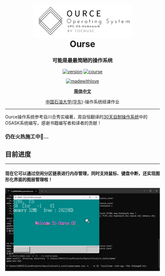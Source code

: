 <div align="center">

<img src="docs/img/logo.png" style="margin-bottom: 0; height: 64%; width: 64%;">

<h1 style="margin-top: 0"> Ourse </h1>

### 可能是最最简陋的操作系统

[![version](https://img.shields.io/badge/Version-0.0.1-blue)](https://github.com/TochusC/ai-assistant-teaching-website)
[![course](https://img.shields.io/badge/UPC-OperatingSystem-blue)](https://github.com/TochusC/ai-assistant-teaching-website)

[![madewithlove](https://img.shields.io/badge/made_with-%E2%9D%A4-red?style=for-the-badge&labelColor=orange)](https://github.com/TochusC/ai-assistant-teaching-website)


[**简体中文**](./README.md) 


[中国石油大学(华东)](https://upc.edu.cn/)-操作系统结课作业

</div>

---

Ource操作系统参考自川合秀实编著，周自恒翻译的[30天自制操作系统](https://viterbi-web.usc.edu/~yudewei/main/sources/books/30%E5%A4%A9%E8%87%AA%E5%88%B6%E6%93%8D%E4%BD%9C%E7%B3%BB%E7%BB%9F/)中的OSASK系统编写，感谢书籍编写者和译者的贡献！


### 仍在火热施工中🔨...

## 目前进度

---

#### 现在它可以通过空闲分区链表进行内存管理，同时支持鼠标、键盘中断，还实现图形化界面的图层管理啦！

![img.png](docs/img/img.png)
